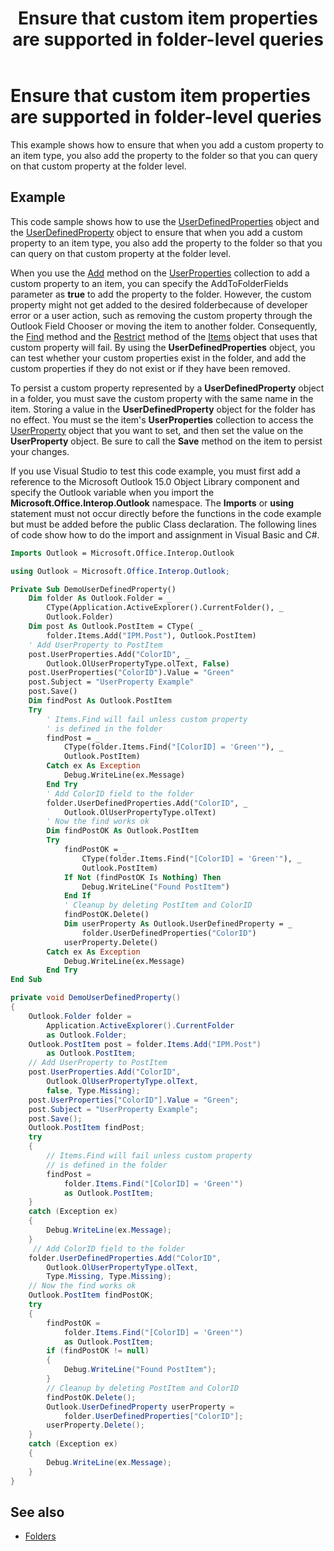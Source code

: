 ﻿---
title: Ensure that custom item properties are supported in folder-level queries
TOCTitle: Ensure that custom item properties are supported in folder-level queries
ms:assetid: 02cf14c6-ee1b-4e04-a865-32adaac13f9b
ms:mtpsurl: https://msdn.microsoft.com/en-us/library/Bb608929(v=office.15)
ms:contentKeyID: 55119863
ms.date: 07/24/2014
mtps_version: v=office.15
---

# Ensure that custom item properties are supported in folder-level queries

This example shows how to ensure that when you add a custom property to an item type, you also add the property to the folder so that you can query on that custom property at the folder level.

## Example

This code sample shows how to use the [UserDefinedProperties](https://msdn.microsoft.com/en-us/library/bb643868\(v=office.15\)) object and the [UserDefinedProperty](https://msdn.microsoft.com/en-us/library/bb646064\(v=office.15\)) object to ensure that when you add a custom property to an item type, you also add the property to the folder so that you can query on that custom property at the folder level.

When you use the [Add](https://msdn.microsoft.com/en-us/library/bb611522\(v=office.15\)) method on the [UserProperties](https://msdn.microsoft.com/en-us/library/bb611428\(v=office.15\)) collection to add a custom property to an item, you can specify the AddToFolderFields parameter as **true** to add the property to the folder. However, the custom property might not get added to the desired folderbecause of developer error or a user action, such as removing the custom property through the Outlook Field Chooser or moving the item to another folder. Consequently, the [Find](https://msdn.microsoft.com/en-us/library/bb646289\(v=office.15\)) method and the [Restrict](https://msdn.microsoft.com/en-us/library/bb612531\(v=office.15\)) method of the [Items](https://msdn.microsoft.com/en-us/library/bb645287\(v=office.15\)) object that uses that custom property will fail. By using the **UserDefinedProperties** object, you can test whether your custom properties exist in the folder, and add the custom properties if they do not exist or if they have been removed.

To persist a custom property represented by a **UserDefinedProperty** object in a folder, you must save the custom property with the same name in the item. Storing a value in the **UserDefinedProperty** object for the folder has no effect. You must se the item's **UserProperties** collection to access the [UserProperty](https://msdn.microsoft.com/en-us/library/bb623119\(v=office.15\)) object that you want to set, and then set the value on the **UserProperty** object. Be sure to call the **Save** method on the item to persist your changes.

If you use Visual Studio to test this code example, you must first add a reference to the Microsoft Outlook 15.0 Object Library component and specify the Outlook variable when you import the **Microsoft.Office.Interop.Outlook** namespace. The **Imports** or **using** statement must not occur directly before the functions in the code example but must be added before the public Class declaration. The following lines of code show how to do the import and assignment in Visual Basic and C\#.

```vb
Imports Outlook = Microsoft.Office.Interop.Outlook
```


```csharp
using Outlook = Microsoft.Office.Interop.Outlook;
```


```vb
Private Sub DemoUserDefinedProperty()
    Dim folder As Outlook.Folder = _
        CType(Application.ActiveExplorer().CurrentFolder(), _
        Outlook.Folder)
    Dim post As Outlook.PostItem = CType( _
        folder.Items.Add("IPM.Post"), Outlook.PostItem)
    ' Add UserProperty to PostItem
    post.UserProperties.Add("ColorID", _
        Outlook.OlUserPropertyType.olText, False)
    post.UserProperties("ColorID").Value = "Green"
    post.Subject = "UserProperty Example"
    post.Save()
    Dim findPost As Outlook.PostItem
    Try
        ' Items.Find will fail unless custom property
        ' is defined in the folder
        findPost = _
            CType(folder.Items.Find("[ColorID] = 'Green'"), _
            Outlook.PostItem)
        Catch ex As Exception
            Debug.WriteLine(ex.Message)
        End Try
        ' Add ColorID field to the folder
        folder.UserDefinedProperties.Add("ColorID", _
            Outlook.OlUserPropertyType.olText)
        ' Now the find works ok
        Dim findPostOK As Outlook.PostItem
        Try
            findPostOK = _
                CType(folder.Items.Find("[ColorID] = 'Green'"), _
                Outlook.PostItem)
            If Not (findPostOK Is Nothing) Then
                Debug.WriteLine("Found PostItem")
            End If
            ' Cleanup by deleting PostItem and ColorID
            findPostOK.Delete()
            Dim userProperty As Outlook.UserDefinedProperty = _
                folder.UserDefinedProperties("ColorID")
            userProperty.Delete()
        Catch ex As Exception
            Debug.WriteLine(ex.Message)
        End Try
End Sub
```


```csharp
private void DemoUserDefinedProperty()
{
    Outlook.Folder folder =
        Application.ActiveExplorer().CurrentFolder
        as Outlook.Folder;
    Outlook.PostItem post = folder.Items.Add("IPM.Post")
        as Outlook.PostItem;
    // Add UserProperty to PostItem
    post.UserProperties.Add("ColorID",
        Outlook.OlUserPropertyType.olText,
        false, Type.Missing);
    post.UserProperties["ColorID"].Value = "Green";
    post.Subject = "UserProperty Example";
    post.Save();
    Outlook.PostItem findPost;
    try
    {
        // Items.Find will fail unless custom property
        // is defined in the folder
        findPost =
            folder.Items.Find("[ColorID] = 'Green'")
            as Outlook.PostItem;
    }
    catch (Exception ex)
    {
        Debug.WriteLine(ex.Message);
    }
     // Add ColorID field to the folder
    folder.UserDefinedProperties.Add("ColorID",
        Outlook.OlUserPropertyType.olText,
        Type.Missing, Type.Missing);
    // Now the find works ok
    Outlook.PostItem findPostOK;
    try
    {
        findPostOK =
            folder.Items.Find("[ColorID] = 'Green'")
            as Outlook.PostItem;
        if (findPostOK != null)
        {
            Debug.WriteLine("Found PostItem");
        }
        // Cleanup by deleting PostItem and ColorID
        findPostOK.Delete();
        Outlook.UserDefinedProperty userProperty =
            folder.UserDefinedProperties["ColorID"];
        userProperty.Delete();
    }
    catch (Exception ex)
    {
        Debug.WriteLine(ex.Message);
    }
}
```

## See also

- [Folders](folders.md)

